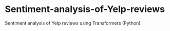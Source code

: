 # Sentiment-analysis-of-Yelp-reviews
Sentiment analysis of Yelp reviews using Transformers (Python)
